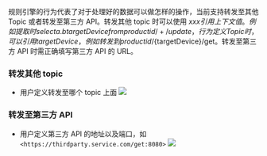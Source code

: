 
规则引擎的行为代表了对于处理好的数据可以做怎样的操作，当前支持转发至其他 Topic 或者转发至第三方 API。转发其他 topic 时可以使用 ${xxx}引用上下文值。例如提取时 select a.b targetDevice from productid/+/update，行为定义 Topic时，可以引用 targetDevice，例如转发到 productid/${targetDevice}/get。转发至第三方 API 时需正确填写第三方 API    的 URL。

### 转发其他 topic
- 用户定义转发至哪个 topic 上面
![](https://main.qcloudimg.com/raw/7547fa86fed5f8abe635bc842b4cfcde.png)
 
### 转发至第三方 API
- 用户定义第三方 API 的地址以及端口，如 ``<https://thirdparty.service.com/get:8080>``
![](https://main.qcloudimg.com/raw/3b1e6ad4d136e505f6419e24a544b447.png)